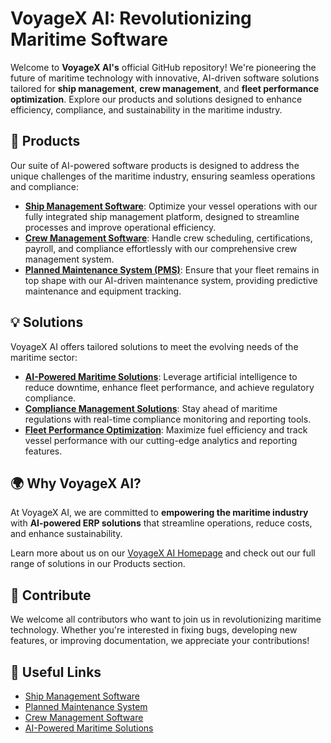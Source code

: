 # VoyageX AI: Revolutionizing Maritime Software

Welcome to **VoyageX AI's** official GitHub repository! We're pioneering the future of maritime technology with innovative, AI-driven software solutions tailored for **ship management**, **crew management**, and **fleet performance optimization**. Explore our products and solutions designed to enhance efficiency, compliance, and sustainability in the maritime industry.

## 🚢 **Products**
Our suite of AI-powered software products is designed to address the unique challenges of the maritime industry, ensuring seamless operations and compliance:

- **[Ship Management Software](https://voyagex.ai/ship-management-software/)**: Optimize your vessel operations with our fully integrated ship management platform, designed to streamline processes and improve operational efficiency.
- **[Crew Management Software](https://voyagex.ai/crew-management-software/)**: Handle crew scheduling, certifications, payroll, and compliance effortlessly with our comprehensive crew management system.
- **[Planned Maintenance System (PMS)](https://voyagex.ai/planned-maintenance-system/)**: Ensure that your fleet remains in top shape with our AI-driven maintenance system, providing predictive maintenance and equipment tracking.

## 💡 **Solutions**
VoyageX AI offers tailored solutions to meet the evolving needs of the maritime sector:

- **[AI-Powered Maritime Solutions](https://voyagex.ai/ai-powered-maritime-solutions/)**: Leverage artificial intelligence to reduce downtime, enhance fleet performance, and achieve regulatory compliance.
- **[Compliance Management Solutions](https://voyagex.ai/compliance-solutions/)**: Stay ahead of maritime regulations with real-time compliance monitoring and reporting tools.
- **[Fleet Performance Optimization](https://voyagex.ai/decarbonization-solutions/)**: Maximize fuel efficiency and track vessel performance with our cutting-edge analytics and reporting features.

## 🌍 **Why VoyageX AI?**
At VoyageX AI, we are committed to **empowering the maritime industry** with **AI-powered ERP solutions** that streamline operations, reduce costs, and enhance sustainability.

Learn more about us on our [VoyageX AI Homepage](https://voyagex.ai/) and check out our full range of solutions in our Products section.

## 📄 **Contribute**
We welcome all contributors who want to join us in revolutionizing maritime technology. Whether you're interested in fixing bugs, developing new features, or improving documentation, we appreciate your contributions!

## 🔗 **Useful Links**
- [Ship Management Software](https://voyagex.ai/ship-management-software/)
- [Planned Maintenance System](https://voyagex.ai/planned-maintenance-system/)
- [Crew Management Software](https://voyagex.ai/crew-management-software/)
- [AI-Powered Maritime Solutions](https://voyagex.ai/ai-powered-maritime-solutions/)
